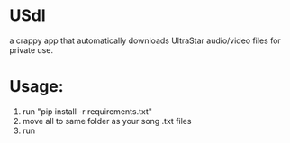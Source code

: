# USdl
a crappy app that automatically downloads UltraStar audio/video files for private use.

# Usage:

1. run "pip install -r requirements.txt"
2. move all to same folder as your song .txt files
3. run
